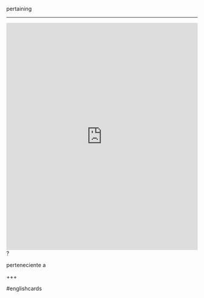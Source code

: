 pertaining
___
<iframe src="https://youglish.com/pronounce/pertaining/english" style="width:100%; height:600px;" frameborder="0"></iframe>
?

perteneciente a
<!--SR:!2025-04-06,4,270-->
+++

#englishcards